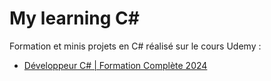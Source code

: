 # My learning C#

Formation et minis projets en C# réalisé sur le cours Udemy :

- [Développeur C# | Formation Complète 2024](https://www.udemy.com/course/developpeur-cs-formation-complete)
